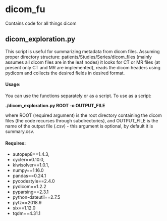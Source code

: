 # dicom_fu
Contains code for all things dicom

## dicom_exploration.py
This script is useful for summarizing metadata from dicom files. Assuming proper directory structure: patients/Studies/Series/dicom_files (mainly assumes all dicom files are in the leaf nodes) it looks for CT or MR files (at present only CT and MR are implemented), reads the dicom headers using pydicom and collects the desired fields in desired format.  
#### Usage: 
You can use the functions separately or as a script. To use as a script: 

**./dicom_exploration.py ROOT -o OUTPUT_FILE**

where ROOT (required argument) is the root directory containing the dicom files (the code recurses through subdirectories), and OUTPUT_FILE is the name of the output file (.csv) - this argument is optional, by default it is summary.csv.
#### Requires:
  - autopep8==1.4.3,
  - cycler==0.10.0,
  - kiwisolver==1.0.1,
  - numpy==1.16.0
  - pandas==0.24.1
  - pycodestyle==2.4.0
  - pydicom==1.2.2
  - pyparsing==2.3.1
  - python-dateutil==2.7.5
  - pytz==2018.9
  - six==1.12.0
  - tqdm==4.31.1
